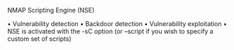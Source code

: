 NMAP Scripting Engine (NSE)

•	Vulnerability detection
•	Backdoor detection
•	Vulnerability exploitation
•	NSE is activated with the -sC option (or –script if you wish to specify a custom set of scripts)
